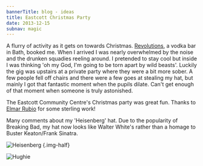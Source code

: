 ```yaml
---
bannerTitle: blog - ideas
title: Eastcott Christmas Party 
date: 2013-12-15
subnav: magic
---
```


A flurry of activity as it gets on towards Christmas.
[Revolutions](http://www.revolution-bars.co.uk/bath), a vodka bar in Bath,
booked me. When I arrived I was nearly overwhelmed by the noise and the drunken
squadies reeling around. I pretended to stay cool but inside I was thinking 'oh
my God, I'm going to be torn apart by wild beasts'. Luckily the gig was
upstairs at a private party where they were a bit more sober. A few people fell
off chairs and there were a few goes at stealing my hat, but mainly I got that
fantastic moment when the pupils dilate. Can't get enough of that moment when
someone is truly astonished.  

The Eastcott Community Centre's Christmas party was great fun. Thanks to [Elmar
Rubio](http://www.elmarrubiophotography.co.uk/) for some sterling work!  

Many comments about my 'Heisenberg' hat. Due to the popularity of Breaking Bad,
my hat now looks like Walter White's rather than a homage to Buster
Keaton/Frank Sinatra.  

![Heisenberg](https://upload.wikimedia.org/wikipedia/en/0/03/Walter_White_S5B.png)
{.img-half}  

![Hughie](/images/magic/hAtEastcott2013.jpg)


